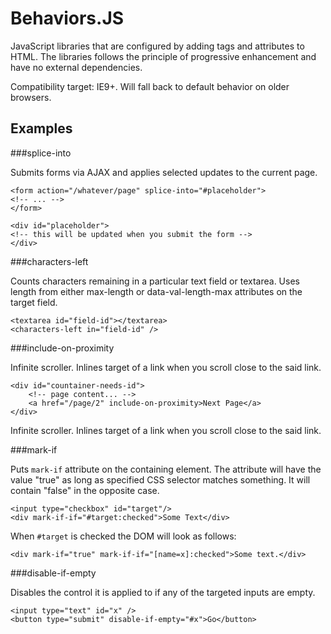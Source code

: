 Behaviors.JS
============

JavaScript libraries that are configured by adding tags and attributes to HTML. The libraries follows the principle of progressive enhancement and have no external dependencies.

Compatibility target: IE9+. Will fall back to default behavior on older browsers.

Examples
--------

###splice-into

Submits forms via AJAX and applies selected updates to the current page.

    <form action="/whatever/page" splice-into="#placeholder">
    <!-- ... -->
    </form>

    <div id="placeholder">
    <!-- this will be updated when you submit the form -->
    </div>

###characters-left

Counts characters remaining in a particular text field or textarea. Uses length from either max-length or data-val-length-max attributes on the target field.

    <textarea id="field-id"></textarea>
    <characters-left in="field-id" />

###include-on-proximity

Infinite scroller. Inlines target of a link when you scroll close to the said link.

    <div id="countainer-needs-id">
        <!-- page content... -->
        <a href="/page/2" include-on-proximity>Next Page</a>
    </div>

Infinite scroller. Inlines target of a link when you scroll close to the said link.

###mark-if

Puts `mark-if` attribute on the containing element. The attribute will have the value "true" as long as specified CSS selector matches something. It will contain "false" in the opposite case.

    <input type="checkbox" id="target"/>
    <div mark-if-if="#target:checked">Some Text</div>

When `#target` is checked the DOM will look as follows:

    <div mark-if="true" mark-if-if="[name=x]:checked">Some text.</div>

###disable-if-empty

Disables the control it is applied to if any of the targeted inputs are empty.

    <input type="text" id="x" />
    <button type="submit" disable-if-empty="#x">Go</button>
